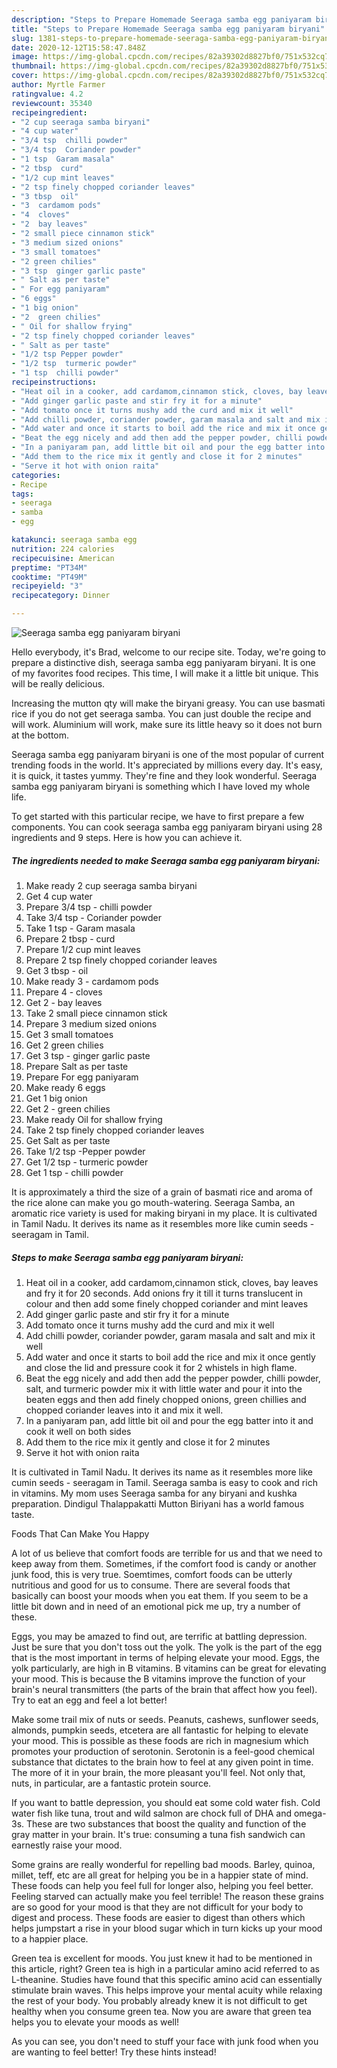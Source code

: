 ```yaml
---
description: "Steps to Prepare Homemade Seeraga samba egg paniyaram biryani"
title: "Steps to Prepare Homemade Seeraga samba egg paniyaram biryani"
slug: 1381-steps-to-prepare-homemade-seeraga-samba-egg-paniyaram-biryani
date: 2020-12-12T15:58:47.848Z
image: https://img-global.cpcdn.com/recipes/82a39302d8827bf0/751x532cq70/seeraga-samba-egg-paniyaram-biryani-recipe-main-photo.jpg
thumbnail: https://img-global.cpcdn.com/recipes/82a39302d8827bf0/751x532cq70/seeraga-samba-egg-paniyaram-biryani-recipe-main-photo.jpg
cover: https://img-global.cpcdn.com/recipes/82a39302d8827bf0/751x532cq70/seeraga-samba-egg-paniyaram-biryani-recipe-main-photo.jpg
author: Myrtle Farmer
ratingvalue: 4.2
reviewcount: 35340
recipeingredient:
- "2 cup seeraga samba biryani"
- "4 cup water"
- "3/4 tsp  chilli powder"
- "3/4 tsp  Coriander powder"
- "1 tsp  Garam masala"
- "2 tbsp  curd"
- "1/2 cup mint leaves"
- "2 tsp finely chopped coriander leaves"
- "3 tbsp  oil"
- "3  cardamom pods"
- "4  cloves"
- "2  bay leaves"
- "2 small piece cinnamon stick"
- "3 medium sized onions"
- "3 small tomatoes"
- "2 green chilies"
- "3 tsp  ginger garlic paste"
- " Salt as per taste"
- " For egg paniyaram"
- "6 eggs"
- "1 big onion"
- "2  green chilies"
- " Oil for shallow frying"
- "2 tsp finely chopped coriander leaves"
- " Salt as per taste"
- "1/2 tsp Pepper powder"
- "1/2 tsp  turmeric powder"
- "1 tsp  chilli powder"
recipeinstructions:
- "Heat oil in a cooker, add cardamom,cinnamon stick, cloves, bay leaves and fry it for 20 seconds. Add onions fry it till it turns translucent in colour and then add some finely chopped coriander and mint leaves"
- "Add ginger garlic paste and stir fry it for a minute"
- "Add tomato once it turns mushy add the curd and mix it well"
- "Add chilli powder, coriander powder, garam masala and salt and mix it well"
- "Add water and once it starts to boil add the rice and mix it once gently and close the lid and pressure cook it for 2 whistels in high flame."
- "Beat the egg nicely and add then add the pepper powder, chilli powder, salt, and turmeric powder mix it with little water and pour it into the beaten eggs and then add finely chopped onions, green chillies and chopped coriander leaves into it and mix it well."
- "In a paniyaram pan, add little bit oil and pour the egg batter into it and cook it well on both sides"
- "Add them to the rice mix it gently and close it for 2 minutes"
- "Serve it hot with onion raita"
categories:
- Recipe
tags:
- seeraga
- samba
- egg

katakunci: seeraga samba egg 
nutrition: 224 calories
recipecuisine: American
preptime: "PT34M"
cooktime: "PT49M"
recipeyield: "3"
recipecategory: Dinner

---
```



![Seeraga samba egg paniyaram biryani](https://img-global.cpcdn.com/recipes/82a39302d8827bf0/751x532cq70/seeraga-samba-egg-paniyaram-biryani-recipe-main-photo.jpg)

Hello everybody, it's Brad, welcome to our recipe site. Today, we're going to prepare a distinctive dish, seeraga samba egg paniyaram biryani. It is one of my favorites food recipes. This time, I will make it a little bit unique. This will be really delicious.

Increasing the mutton qty will make the biryani greasy. You can use basmati rice if you do not get seeraga samba. You can just double the recipe and will work. Aluminium will work, make sure its little heavy so it does not burn at the bottom.

Seeraga samba egg paniyaram biryani is one of the most popular of current trending foods in the world. It's appreciated by millions every day. It's easy, it is quick, it tastes yummy. They're fine and they look wonderful. Seeraga samba egg paniyaram biryani is something which I have loved my whole life.


To get started with this particular recipe, we have to first prepare a few components. You can cook seeraga samba egg paniyaram biryani using 28 ingredients and 9 steps. Here is how you can achieve it.

<!--inarticleads1-->

##### The ingredients needed to make Seeraga samba egg paniyaram biryani:

1. Make ready 2 cup seeraga samba biryani
1. Get 4 cup water
1. Prepare 3/4 tsp - chilli powder
1. Take 3/4 tsp - Coriander powder
1. Take 1 tsp - Garam masala
1. Prepare 2 tbsp - curd
1. Prepare 1/2 cup mint leaves
1. Prepare 2 tsp finely chopped coriander leaves
1. Get 3 tbsp - oil
1. Make ready 3 - cardamom pods
1. Prepare 4 - cloves
1. Get 2 - bay leaves
1. Take 2 small piece cinnamon stick
1. Prepare 3 medium sized onions
1. Get 3 small tomatoes
1. Get 2 green chilies
1. Get 3 tsp - ginger garlic paste
1. Prepare  Salt as per taste
1. Prepare  For egg paniyaram
1. Make ready 6 eggs
1. Get 1 big onion
1. Get 2 - green chilies
1. Make ready  Oil for shallow frying
1. Take 2 tsp finely chopped coriander leaves
1. Get  Salt as per taste
1. Take 1/2 tsp -Pepper powder
1. Get 1/2 tsp - turmeric powder
1. Get 1 tsp - chilli powder


It is approximately a third the size of a grain of basmati rice and aroma of the rice alone can make you go mouth-watering. Seeraga Samba, an aromatic rice variety is used for making biryani in my place. It is cultivated in Tamil Nadu. It derives its name as it resembles more like cumin seeds - seeragam in Tamil. 

<!--inarticleads2-->

##### Steps to make Seeraga samba egg paniyaram biryani:

1. Heat oil in a cooker, add cardamom,cinnamon stick, cloves, bay leaves and fry it for 20 seconds. Add onions fry it till it turns translucent in colour and then add some finely chopped coriander and mint leaves
1. Add ginger garlic paste and stir fry it for a minute
1. Add tomato once it turns mushy add the curd and mix it well
1. Add chilli powder, coriander powder, garam masala and salt and mix it well
1. Add water and once it starts to boil add the rice and mix it once gently and close the lid and pressure cook it for 2 whistels in high flame.
1. Beat the egg nicely and add then add the pepper powder, chilli powder, salt, and turmeric powder mix it with little water and pour it into the beaten eggs and then add finely chopped onions, green chillies and chopped coriander leaves into it and mix it well.
1. In a paniyaram pan, add little bit oil and pour the egg batter into it and cook it well on both sides
1. Add them to the rice mix it gently and close it for 2 minutes
1. Serve it hot with onion raita


It is cultivated in Tamil Nadu. It derives its name as it resembles more like cumin seeds - seeragam in Tamil. Seeraga samba is easy to cook and rich in vitamins. My mom uses Seeraga samba for any biryani and kushka preparation. Dindigul Thalappakatti Mutton Biriyani has a world famous taste. 

Foods That Can Make You Happy


A lot of us believe that comfort foods are terrible for us and that we need to keep away from them. Sometimes, if the comfort food is candy or another junk food, this is very true. Soemtimes, comfort foods can be utterly nutritious and good for us to consume. There are several foods that basically can boost your moods when you eat them. If you seem to be a little bit down and in need of an emotional pick me up, try a number of these.

Eggs, you may be amazed to find out, are terrific at battling depression. Just be sure that you don't toss out the yolk. The yolk is the part of the egg that is the most important in terms of helping elevate your mood. Eggs, the yolk particularly, are high in B vitamins. B vitamins can be great for elevating your mood. This is because the B vitamins improve the function of your brain's neural transmitters (the parts of the brain that affect how you feel). Try to eat an egg and feel a lot better!

Make some trail mix of nuts or seeds. Peanuts, cashews, sunflower seeds, almonds, pumpkin seeds, etcetera are all fantastic for helping to elevate your mood. This is possible as these foods are rich in magnesium which promotes your production of serotonin. Serotonin is a feel-good chemical substance that dictates to the brain how to feel at any given point in time. The more of it in your brain, the more pleasant you'll feel. Not only that, nuts, in particular, are a fantastic protein source.

If you want to battle depression, you should eat some cold water fish. Cold water fish like tuna, trout and wild salmon are chock full of DHA and omega-3s. These are two substances that boost the quality and function of the gray matter in your brain. It's true: consuming a tuna fish sandwich can earnestly raise your mood. 

Some grains are really wonderful for repelling bad moods. Barley, quinoa, millet, teff, etc are all great for helping you be in a happier state of mind. These foods can help you feel full for longer also, helping you feel better. Feeling starved can actually make you feel terrible! The reason these grains are so good for your mood is that they are not difficult for your body to digest and process. These foods are easier to digest than others which helps jumpstart a rise in your blood sugar which in turn kicks up your mood to a happier place.

Green tea is excellent for moods. You just knew it had to be mentioned in this article, right? Green tea is high in a particular amino acid referred to as L-theanine. Studies have found that this specific amino acid can essentially stimulate brain waves. This helps improve your mental acuity while relaxing the rest of your body. You probably already knew it is not difficult to get healthy when you consume green tea. Now you are aware that green tea helps you to elevate your moods as well!

As you can see, you don't need to stuff your face with junk food when you are wanting to feel better! Try  these hints  instead!

